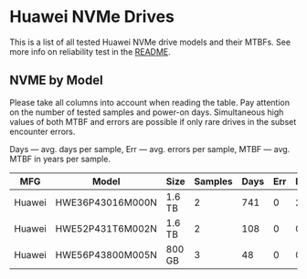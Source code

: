 Huawei NVMe Drives
==================

This is a list of all tested Huawei NVMe drive models and their MTBFs. See more
info on reliability test in the [README](https://github.com/linuxhw/EnterpriseDrive).

NVME by Model
------------

Please take all columns into account when reading the table. Pay attention on the
number of tested samples and power-on days. Simultaneous high values of both MTBF
and errors are possible if only rare drives in the subset encounter errors.

Days — avg. days per sample,
Err  — avg. errors per sample,
MTBF — avg. MTBF in years per sample.

| MFG       | Model              | Size   | Samples | Days  | Err   | MTBF |
|-----------|--------------------|--------|---------|-------|-------|------|
| Huawei    | HWE36P43016M000N   | 1.6 TB | 2       | 741   | 0     | 2.03   |
| Huawei    | HWE52P431T6M002N   | 1.6 TB | 2       | 108   | 0     | 0.30   |
| Huawei    | HWE56P43800M005N   | 800 GB | 3       | 48    | 0     | 0.13   |
